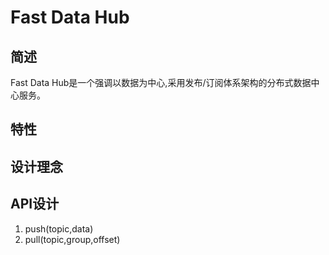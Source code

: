 # Fast Data Hub

## 简述

Fast Data Hub是一个强调以数据为中心,采用发布/订阅体系架构的分布式数据中心服务。

## 特性

## 设计理念

## API设计

1. push(topic,data)
2. pull(topic,group,offset)

